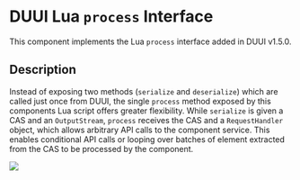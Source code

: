 # DUUI Lua `process` Interface

This component implements the Lua `process` interface added in DUUI v1.5.0.

## Description

Instead of exposing two methods (`serialize` and `deserialize`) which are called just once from DUUI, the single `process` method exposed by this components Lua script offers greater flexibility. 
While `serialize` is given a CAS and an `OutputStream`, `process` receives the CAS and a `RequestHandler` object, which allows arbitrary API calls to the component service.
This enables conditional API calls or looping over batches of element extracted from the CAS to be processed by the component.

![](https://mermaid.ink/svg/pako:eNqNU91v2jAQ_1ese5hASyBhhRRrQurSSn3YR1X6tGUPJrlCpMSX2Q4aQ_zvsxNSIOu0-ck-3_0-fOc9pJQhcND4o0aZ4m0u1kqUiWR2idTkW2GQ3UhJRpicJIuprEiiNIlsk1678xeLtx9rwZapyivDWaUoRa0H8c3SY4-OSpt7IbMC1bBFKYgqRpWDEUWx48fAFhVbCZNuULd53fpMVlZzfc7zoNB_aLnYG3YnnblT3SnT6buUwXuyRp3kTBgxPGFcZvkO6OwBnogKq-LL8mkw3objI8bYYyvKdsO_OfgDoBdg71dqwY6-UHcaTnC9fKfK79u7N6Z6RG37o3HQk9MzZavPH7Wr2rNcGqYtUa1j-7DW1c7gt--NOXb4n_60DOxOKVLaubpF16IXCvbBQrl4rPBy7o7tR5m1m4te-q_NIGfdhGb4j0EGD9Yqz4AbVaMHJapSuCPsHUACZoMlJmARIcNnURcmgUQebFkl5FeisqtUVK83wJ9Foe2pruzwdD_qJaqsB1Qx1dIAv7qaNCDA9_ATeBhej8LZPIimQTiZBFHwzoOdDUfBaDqfzaL57DqaHjz41XAGI3vyQNSGljuZdiIwyw2pT-2_br734Te5nUsP?theme=dark)
